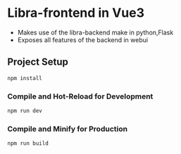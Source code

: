 # Libra-frontend in Vue3

- Makes use of the libra-backend make in python,Flask
- Exposes all features of the backend in webui 

## Project Setup

```sh
npm install
```

### Compile and Hot-Reload for Development

```sh
npm run dev
```

### Compile and Minify for Production

```sh
npm run build
```
